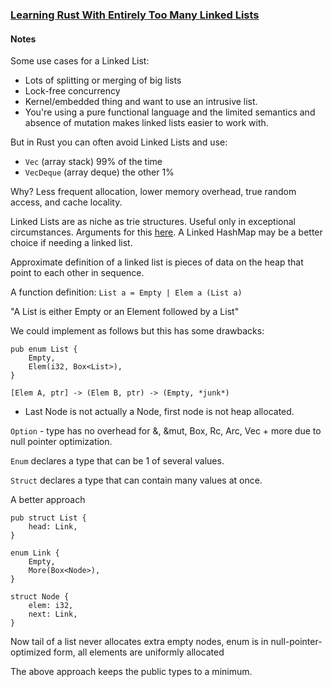 ### [Learning Rust With Entirely Too Many Linked Lists](https://rust-unofficial.github.io/too-many-lists/)

#### Notes

Some use cases for a Linked List:
- Lots of splitting or merging of big lists
- Lock-free concurrency
- Kernel/embedded thing and want to use an intrusive list.
- You're using a pure functional language and the limited semantics and absence of mutation makes linked lists easier to work with.

But in Rust you can often avoid Linked Lists and use:
- `Vec` (array stack) 99% of the time
- `VecDeque` (array deque) the other 1% 
  
Why? Less frequent allocation, lower memory overhead, true random access, and cache locality.

Linked Lists are as niche as trie structures. Useful only in exceptional circumstances. Arguments for this [here](https://rust-unofficial.github.io/too-many-lists/#performance-doesnt-always-matter). A Linked HashMap may be a better choice if needing a linked list.

Approximate definition of a linked list is pieces of data on the heap that point to each other in sequence.

A function definition:
`List a = Empty | Elem a (List a)` 

"A List is either Empty or an Element followed by a List"

We could implement as follows but this has some drawbacks:
```
pub enum List {
    Empty,
    Elem(i32, Box<List>),
}
```
`[Elem A, ptr] -> (Elem B, ptr) -> (Empty, *junk*)`
- Last Node is not actually a Node, first node is not heap allocated.

`Option` - type has no overhead for &, &mut, Box, Rc, Arc, Vec + more due to null pointer optimization.

`Enum` declares a type that can be 1 of several values. 

`Struct` declares a type that can contain many values at once.

A better approach 

```
pub struct List {
    head: Link,
}

enum Link {
    Empty,
    More(Box<Node>),
}

struct Node {
    elem: i32,
    next: Link,
}
```

Now tail of a list never allocates extra empty nodes, enum is in null-pointer-optimized form, all elements are uniformly allocated 

The above approach keeps the public types to a minimum.